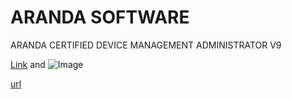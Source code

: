 # ARANDA SOFTWARE 

ARANDA CERTIFIED DEVICE MANAGEMENT ADMINISTRATOR V9 


 [Link](url) and ![Image]()
 





[url](https-Angelica-.github.io./edit/master/index.md)






